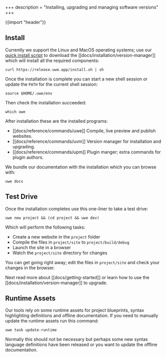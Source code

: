 +++
description = "Installing, upgrading and managing software versions"
+++

{{import "header"}}

## Install

Currently we support the Linux and MacOS operating systems; use our [quick install script][] to download the [[docs/installation/version-manager]] which will install all the required components:

```text
curl https://release.uwe.app/install.sh | sh
```

Once the installation is complete you can start a new shell session or update the `PATH` for the current shell session:

```text
source $HOME/.uwe/env
```

Then check the installation succeeded:

```text
which uwe
```

After installation these are the installed programs:

* [[docs/reference/commands/uwe]] Compile, live preview and publish websites.
* [[docs/reference/commands/uvm]] Version manager for installation and upgrading.
* [[docs/reference/commands/upm]] Plugin manger; extra commands for plugin authors.

We bundle our documentation with the installation which you can browse with:

```text
uwe docs
```

## Test Drive

Once the installation completes use this one-liner to take a test drive:

```text
uwe new project && (cd project && uwe dev)
```

Which will perform the following tasks:

* Create a new website in the `project` folder
* Compile the files in `project/site` to `project/build/debug`
* Launch the site in a browser
* Watch the `project/site` directory for changes

You can get going right away; edit the files in `project/site` and check your changes in the browser.

Next read more about [[docs/getting-started]] or learn how to use the [[docs/installation/version-manager]] to upgrade.

## Runtime Assets

Our tools rely on some runtime assets for project blueprints, syntax highlighting definitions and offline documentation. If you need to manually update the runtime assets run this command:

```text
uwe task update-runtime
```

Normally this should not be necessary but perhaps some new syntax language definitions have been released or you want to update the offline documentation.

[quick install script]: https://github.com/uwe-app/releases/blob/main/install.sh
